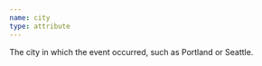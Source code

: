 ```yaml
---
name: city
type: attribute
---
```


The city in which the event occurred, such as Portland or Seattle.
